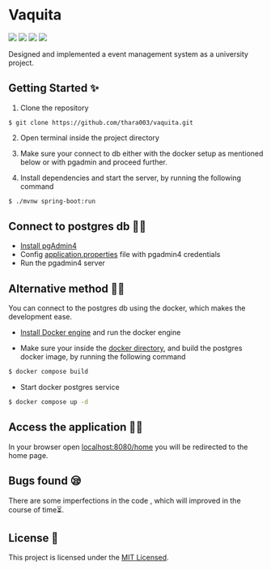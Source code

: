 # Vaquita

![](https://img.shields.io/badge/Spring-6DB33F?style=for-the-badge&logo=spring&logoColor=white)
![](https://img.shields.io/badge/PostgreSQL-316192?style=for-the-badge&logo=postgresql&logoColor=white)
![](https://img.shields.io/badge/HTML5-E34F26?style=for-the-badge&logo=html5&logoColor=white)
![](https://img.shields.io/badge/Bootstrap-563D7C?style=for-the-badge&logo=bootstrap&logoColor=white)

Designed and implemented a event management system as a university project.

## Getting Started ✨
1. Clone the repository
```git
$ git clone https://github.com/thara003/vaquita.git
```

2. Open terminal inside the project directory

3. Make sure your connect to db either with the docker setup as mentioned below or with pgadmin and proceed further.

3. Install dependencies and start the server, by running the following command
```bash
$ ./mvnw spring-boot:run
``` 

## Connect to postgres db 👨‍🔧

- [Install pgAdmin4](https://www.pgadmin.org/download/)
- Config [application.properties](src/main/resources/application.properties) file with pgadmin4 credentials
- Run the pgadmin4 server

## Alternative method 👨‍🔧
 You can connect to the postgres db using the docker, which makes the development ease.

- [Install Docker engine](https://docs.docker.com/engine/install/) and run the docker engine 

- Make sure your inside the [docker directory](docker/), and build the postgres docker image, by running the following command
```bash
$ docker compose build
```

- Start docker postgres service
```bash
$ docker compose up -d
```
## Access the application 👩‍💻

In your browser open [localhost:8080/home](localhost:8080/home) you will be redirected to the home page.

## Bugs found 😪

There are some imperfections in the code , which will improved in the course of time⏳.

## License 🧾
This project is licensed under the [MIT Licensed](https://choosealicense.com/licenses/mit/).
